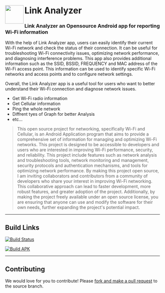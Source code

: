 
# <a href="url"><img src="https://github.com/rajamrit-cs/link-analyzer/blob/main/app/src/main/res/drawable/ic_logo.png" align="left" height="60" width="60" ></a> Link Analyzer
### Link Analyzer an Opensource Android app for reporting Wi-Fi information

With the help of Link Analyzer app, users can easily identify their current Wi-Fi network and check the status of their connection. It can be useful for troubleshooting Wi-Fi connectivity issues, optimizing network performance, and diagnosing interference problems. This app also provides additional information such as the SSID, BSSID, FREQUENCY and MAC address of the Wi-Fi access point. This information can be used to identify specific Wi-Fi networks and access points and to configure network settings.

Overall, the Link Analyzer app is a useful tool for users who want to better understand their Wi-Fi connection and diagnose network issues.

- Get Wi-Fi radio information
- Get Cellular information
- Ping the whole network
- Diffrent tyes of Graph for better Analysis
- etc...


> This open source project for networking, specifically Wi-Fi and Cellular, is an Android Application program that aims to provide a comprehensive set of information for managing and optimizing Wi-Fi networks.
> This project is designed to be accessible to developers and users who are interested in improving Wi-Fi performance, security, and reliability.
> This project include features such as network analysis and troubleshooting tools, network monitoring and management, security protocols and authentication mechanisms, and tools for optimizing network performance.
> By making this project open source, I am inviting collaborators and contributors from a community of developers who share your interest in improving Wi-Fi networking.
> This collaborative approach can lead to faster development, more robust features, and greater adoption of the project. Additionally, by making the project freely available under an open source license, you are ensuring that anyone can use and modify the software for their own needs, further expanding the project's potential impact.

---
## Build Links
[![Build Status](https://github.com/amrit-candela/link-analyzer/actions/workflows/build.yml/badge.svg)](https://github.com/amrit-candela/link-analyzer/actions/workflows/build.yml)

[![Build APK](https://github.com/amrit-candela/link-analyzer/actions/workflows/android.yml/badge.svg)](https://github.com/amrit-candela/link-analyzer/actions/workflows/android.yml)

***

## Contributing

We would love for you to contribute! Please [fork and make a pull request](https://github.com/rajamrit-cs/link-analyzer/fork)  to the source branch.